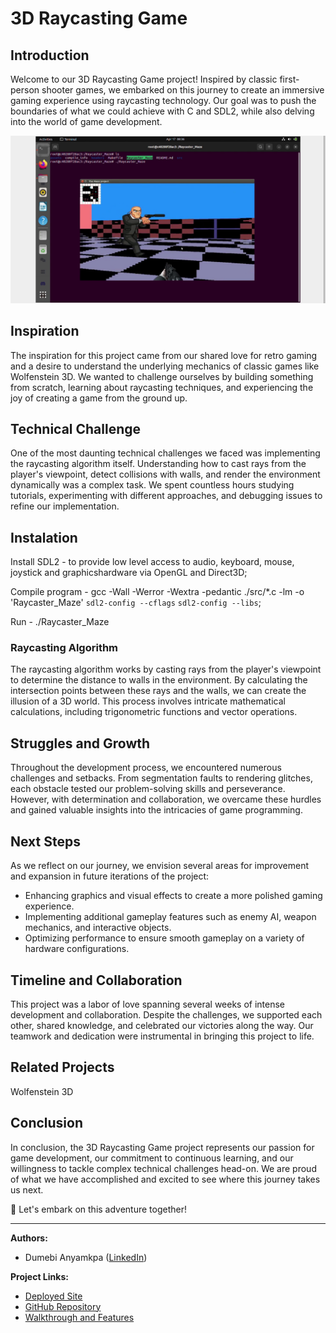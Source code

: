 # 3D Raycasting Game

## Introduction
Welcome to our 3D Raycasting Game project! Inspired by classic first-person shooter games, we embarked on this journey to create an immersive gaming experience using raycasting technology. Our goal was to push the boundaries of what we could achieve with C and SDL2, while also delving into the world of game development.

![Uploading screenshot](vlcsnap-2024-04-17-09h47m03s100.png)


## Inspiration
The inspiration for this project came from our shared love for retro gaming and a desire to understand the underlying mechanics of classic games like Wolfenstein 3D. We wanted to challenge ourselves by building something from scratch, learning about raycasting techniques, and experiencing the joy of creating a game from the ground up.

## Technical Challenge
One of the most daunting technical challenges we faced was implementing the raycasting algorithm itself. Understanding how to cast rays from the player's viewpoint, detect collisions with walls, and render the environment dynamically was a complex task. We spent countless hours studying tutorials, experimenting with different approaches, and debugging issues to refine our implementation.

## Instalation
Install SDL2 - to provide low level access to audio, keyboard, mouse, joystick and graphicshardware via OpenGL and Direct3D;

Compile program - gcc -Wall -Werror -Wextra -pedantic ./src/*.c -lm -o 'Raycaster_Maze' `sdl2-config --cflags` `sdl2-config --libs`; 

Run - ./Raycaster_Maze

### Raycasting Algorithm
The raycasting algorithm works by casting rays from the player's viewpoint to determine the distance to walls in the environment. By calculating the intersection points between these rays and the walls, we can create the illusion of a 3D world. This process involves intricate mathematical calculations, including trigonometric functions and vector operations.

## Struggles and Growth
Throughout the development process, we encountered numerous challenges and setbacks. From segmentation faults to rendering glitches, each obstacle tested our problem-solving skills and perseverance. However, with determination and collaboration, we overcame these hurdles and gained valuable insights into the intricacies of game programming.

## Next Steps
As we reflect on our journey, we envision several areas for improvement and expansion in future iterations of the project:
- Enhancing graphics and visual effects to create a more polished gaming experience.
- Implementing additional gameplay features such as enemy AI, weapon mechanics, and interactive objects.
- Optimizing performance to ensure smooth gameplay on a variety of hardware configurations.

## Timeline and Collaboration
This project was a labor of love spanning several weeks of intense development and collaboration. Despite the challenges, we supported each other, shared knowledge, and celebrated our victories along the way. Our teamwork and dedication were instrumental in bringing this project to life.

## Related Projects
Wolfenstein 3D

## Conclusion
In conclusion, the 3D Raycasting Game project represents our passion for game development, our commitment to continuous learning, and our willingness to tackle complex technical challenges head-on. We are proud of what we have accomplished and excited to see where this journey takes us next.

🚀 Let's embark on this adventure together!

---

**Authors:**
- Dumebi Anyamkpa ([LinkedIn](https://www.linkedin.com/in/castle-dumebi/))

**Project Links:**
- [Deployed Site](https://dumebia.github.io/Raycaster_Maze/)
- [GitHub Repository](https://github.com/DumebiA/Raycaster_Maze/)
- [Walkthrough and Features](https://www.youtube.com/watch?v=TtumA3C3MDg&list=PL49GLLXG1FKkq2zbj5thuEa8FdBXoQ2Ll)

